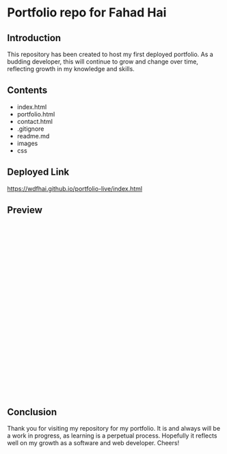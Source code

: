 # Portfolio repo for Fahad Hai

## Introduction

This repository has been created to host my first deployed portfolio. As a budding developer, this will continue to grow and change over time, reflecting growth in my knowledge and skills.

## Contents

- index.html
- portfolio.html
- contact.html
- .gitignore
- readme.md
- images
- css

## Deployed Link

https://wdfhai.github.io/portfolio-live/index.html

## Preview

<img href="about.png" height="400px" weight="600px">

## Conclusion

Thank you for visiting my repository for my portfolio. It is and always will be a work in progress, as learning is a perpetual process. Hopefully it reflects well on my growth as a software and web developer. Cheers!
